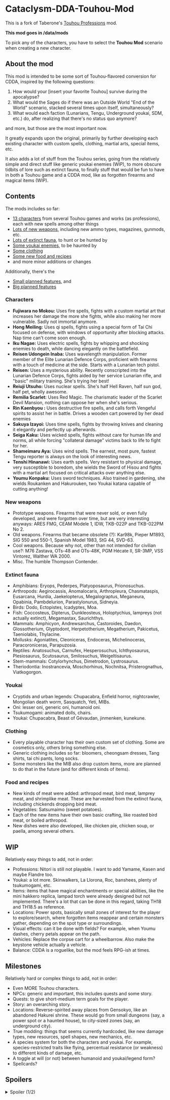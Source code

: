 # Cataclysm-DDA-Touhou-Mod
This is a fork of Taberone's [Touhou Professions](https://github.com/Taberone/Cataclysm-DDA-Touhou-Mod) mod.

**This mod goes in /data/mods**

To pick any of the characters, you have to select the **Touhou Mod** scenario when creating a new character.


## About the mod
This mod is intended to be some sort of Touhou-flavored conversion for CDDA, inspired by the following questions:
  1) How would your [insert your favorite Touhou] survive during the apocalypse?
  2) What would the Sages do if there was an Outside World "End of the World" scenario, stacked several times upon itself, simultaneously?
  3) What would each faction (Lunarians, Tengu, Underground youkai, SDM, etc.) do, after realizing that there's no status quo anymore?

and more, but those are the most important now.

It greatly expands upon the original, primarily by further developing each existing character with custom spells, clothing, martial arts, special items, etc.

It also adds a lot of stuff from the Touhou series, going from the relatively simple and direct stuff like generic youkai enemies (WIP), to more obscure tidbits of lore such as extinct fauna, to finally stuff that would be fun to have in both a Touhou game and a CDDA mod, like as forgotten firearms and magical items (WIP).


## Contents
The mods includes so far:
- [13 characters](https://github.com/RedMisao/Cataclysm-DDA-Touhou-Mod/tree/master/Touhou#characters) from several Touhou games and works (as professions), each with new spells among other things
- [Lots of new weapons](new-weapons), including new ammo types, magazines, gunmods, etc.
- [Lots of extinct fauna](extinct-fauna), to hunt or be hunted by
- [Some youkai enemies](youkai), to be haunted by
- [Some clothing](clothing)
- [Some new food and recipes](food-and-recipes)
- and more minor additions or changes

Additionally, there's the
- [Small planned features](wip), and
- [Big planned features](milestones)


### Characters
* **Fujiwara no Mokou:** Uses fire spells, fights with a custom martial art that increases her damage the more she fights, while also making her more vulnerable.  Sadly not immortal anymore.
* **Hong Meiling:** Uses qi spells, fights using a special form of Tai Chi focused on defense, with windows of opportunity after blocking attacks.  Nap time can't come soon enough.
* **Iku Nagae:** Uses electric spells, fights by whipping and shocking enemies to death, while dancing elegantly on the battlefield.
* **Reisen Udongein Inaba:** Uses wavelength manipulation.  Former member of the Elite Lunarian Defence Corps, proficient with firearms with a touch of medicine at the side.  Starts with a Lunarian tech pistol.
* **Reisen:** Uses a mysterious ability.  Recently conscripted into the Lunarian Defence Corps, fights aided by her service Lunarian rifle, and "basic" military training.  She's trying her best!
* **Reiuji Utsuho:** Uses nuclear spells.  She's half Hell Raven, half sun god, half pet, wholly awesome.
* **Remilia Scarlet:** Uses Red Magic.  The charismatic leader of the Scarlet Devil Mansion, nothing can oppose her when she's serious.
* **Rin Kaenbyou :** Uses destructive fire spells, and calls forth Vengeful spirits to assist her in battle.  Drives a wooden cart powered by her dead enemies
* **Sakuya Izayoi:** Uses time spells, fights by throwing knives and cleaning it elegantly and perfectly up afterwards.
* **Seiga Kaku:** Uses wicked spells, fights without care for human life and norms, all while forcing "collateral damage" victims back to life to fight for her.
* **Shameimaru Aya:** Uses wind spells.  The earnest, most pure, fastest Tengu reporter is always on the look of interesting news.
* **Tenshi Hinanawi:** Uses earth spells.  Very resistant to physical damage, very susceptible to boredom, she wields the Sword of Hisou and fights with a martial art focused on critical attacks over anything else.
* **Youmu Konpaku:** Uses sword techniques.  Also trained in gardening, she wields Roukanken and Hakurouken, two Youkai katana capable of cutting anything!


### New weapons
* Prototype weapons.  Firearms that were never sold, or even fully developed, and were forgotten over time, but are very interesting anyways: ARES FMG, CEAM Mòdele 1, IDW, TKB-022P and TKB-022PM No 2.
* Old weapons.  Firearms that became obsolete (?): Kar98k, Pieper M1893, SIG 550 and 550-1, Spanish Model 1983, StG 44, SVD-63.
* Cool weapons.  Because why not, other than not intended for civilian use?: M76 Zastava, OTs-48 and OTs-48K, PGM Hécate II, SR-3MP, VSS Vintorez, Walther WA 2000.
* Misc.  The humble Thompson Contender.


### Extinct fauna
* Amphibians: Eryops, Pederpes, Platyoposaurus, Prionosuchus.
* Arthropods: Aegirocassis, Anomalocaris, Arthropleura, Chasmataspis, Eusarcana, Hurdia, Jaekelopterus, Megalograptus, Meganeura, Opabinia, Pambdelurion, Parastylonurus, Sidneyia.
* Birds: Dodo, Ectopistes, Icadyptes, Moa.
* Fish: Coccosteus, Dipterus, Dunkleosteus, Holoptychius, lampreys (not actually extinct), Megamastax, Saurichthys.
* Mammals: Amphicyon, Andrewsarchus, Castoroides, Daedon, Glossotherium, Glyptodont, Herpetotherium, Megatherium, Pakicetus, Taeniolabis, Thylacine.
* Mollusks: Agoniatites, Cleoniceras, Endoceras, Michelinoceras, Paracoroniceras, Parapuzosia.
* Reptiles: Anatosuchus, Carnufex, Hesperosuchus, Ichthyosaurus, Plesiosaurus, Scutosaurus, Smilosuchus, Weigeltisaurus.
* Stem-mammals: Cotylorhynchus, Dimetrodon, Lystrosaurus.
* Theriodontia: Inostrancevia, Moschorhinus, Nochnitsa, Pristerognathus, Viatkogorgon.


### Youkai
* Cryptids and urban legends: Chupacabra, Enfield horror, nightcrawler, Mongolian death worm, Sasquatch, Yeti, MIBs.
* Oni: lesser oni, generic oni, humanoid oni.
* Tsukumogami: animated dolls, chairs.
* Youkai: Chupacabra, Beast of Gévaudan, jinmenken, kunekune.


### Clothing
* Every playable character has their own custom set of clothing.  Some are cosmetics only, others bring something else.
* Generic clothing includes so far: bloomers, cheongsam dresses, Tang shirts, tai chi pants, long socks.
* Some monsters like the MIB also drop custom items, more are planned to do that in the future (and for different kinds of items).


### Food and recipes
* New kinds of meat were added: arthropod meat, bird meat, lamprey meat, and shrimplike meat.  These are harvested from the extinct fauna, including chickends dropping bird meat.
* Vegetables: Satsumaimo (sweet potatoes).
* Each of the new items have their own basic crafting, like roasted bird meat, or boiled arthropod.
* New dishes were also developed, like chicken pie, chicken soup, or paella, among several others.


## WIP
Relatively easy things to add, not in order:
* Professions: Nitori is still not playable.  I want to add Yamame, Kasen and maybe Flandre too.
* Youkai: a lot more.  Skinwalkers, La Llorona, Roc, banshees, plenty of tsukumogami, etc.  
* Items: items that have magical enchantments or special abilities, like the mini hakkero replica, lampad torch were already designed but not implemented.  There's a lot that can be done in this regard, taking TH18 and TH18.5 as reference.
* Locations: Power spots, basically small zones of interest for the player to explore/search, where forgotten items reappear and certain monsters gather, depending on the spot type or surroundings.
* Visual effects: can it be done with fields? For example, when Youmu dashes, cherry petals appear on the path.
* Vehicles: Replace the corpse cart for a wheelbarrow.  Also make the keystone vehicle actually a vehicle.
* Balance: CDDA is a roguelike, but the mod feels RPG-ish at times.


## Milestones
Relatively hard or complex things to add, not in order:
* Even MORE Touhou characters.
* NPCs: generic and important, this includes quests and some story.
* Quests: to give short-medium term goals for the player.
* Story: an overarching story.
* Locations: Reverse-spirited away places from Gensokyo, like an abandoned Hakurei shrine.  These would go from small dungeons (say, a power spot or a haunted house), to city-sized zones (say, an underground city).
* True modding: things that seems currently hardcoded, like new damage types, new resources, spell shapes, new mechanics, etc.
* A species system for both the characters and youkai.  For example, species-restricted traits like flying, percentual resistance (or weakness) to different kinds of damage, etc.
* A toggle at will (or not) between humanoid and youkai/legend form? 
* Spellcards?


## Spoilers

<details>
    <summary>Spoiler (1/2)</summary>
    Current profession descriptions give a initial glimpse of an underlying story. So far, a tl;dr is that certain mastermind youkai is related in some way or another to the Cataclysm, so she played her hand accordingly.  Each character would meet Gensokyan NPCs, or find items, structures or clues in the world, and continue the story from that point.  This is a long term goal after I finish adding and fixing most of the "core" mod.
    <details>
        <summary>Spoiler (2/2)</summary>
        Certain 2hu fan work matches the first D of CDDA almost perfectly
            </details>
</details>


